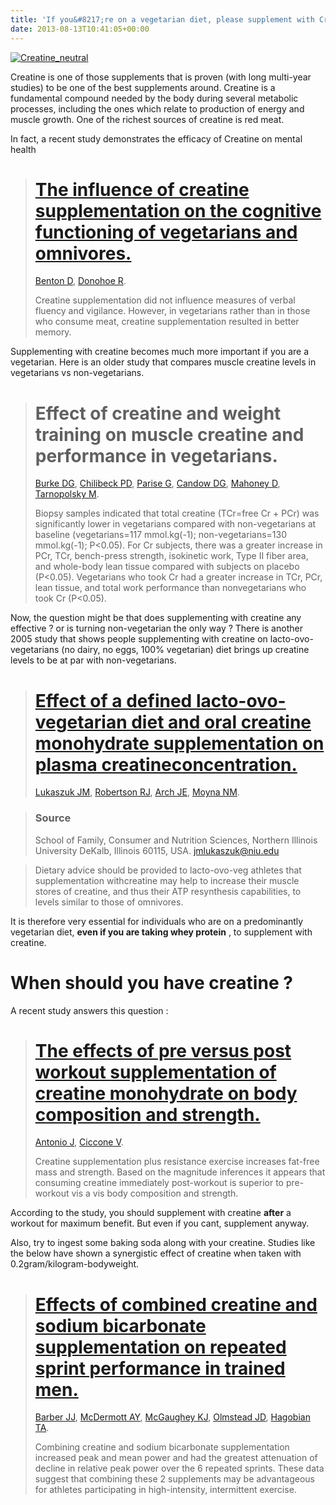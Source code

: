 ```yaml
---
title: 'If you&#8217;re on a vegetarian diet, please supplement with Creatine'
date: 2013-08-13T10:41:05+00:00
---
```


[![Creatine_neutral](http://fitosaur.us/wp-content/uploads/2013/08/Creatine_neutral-300x149.png)](http://fitosaur.us/wp-content/uploads/2013/08/Creatine_neutral.png)

Creatine is one of those supplements that is proven (with long multi-year studies) to be one of the best supplements around. Creatine is a fundamental compound needed by the body during several metabolic processes, including the ones which relate to production of energy and muscle growth. One of the richest sources of creatine is red meat.

In fact, a recent study demonstrates the efficacy of Creatine on mental health

> [The influence of creatine supplementation on the cognitive functioning of vegetarians and omnivores.](http://www.ncbi.nlm.nih.gov/pubmed/21118604)
> ===================================================================================================================================================
> 
> [Benton D](http://www.ncbi.nlm.nih.gov/pubmed?term=Benton%20D%5BAuthor%5D&cauthor=true&cauthor_uid=21118604), [Donohoe R](http://www.ncbi.nlm.nih.gov/pubmed?term=Donohoe%20R%5BAuthor%5D&cauthor=true&cauthor_uid=21118604).
> 
> Creatine supplementation did not influence measures of verbal fluency and vigilance. However, in vegetarians rather than in those who consume meat, creatine supplementation resulted in better memory.

Supplementing with creatine becomes much more important if you are a vegetarian. Here is an older study that compares muscle creatine levels in vegetarians vs non-vegetarians.

> Effect of creatine and weight training on muscle creatine and performance in vegetarians.
> =========================================================================================
> 
> [Burke DG](http://www.ncbi.nlm.nih.gov/pubmed?term=Burke%20DG%5BAuthor%5D&cauthor=true&cauthor_uid=14600563), [Chilibeck PD](http://www.ncbi.nlm.nih.gov/pubmed?term=Chilibeck%20PD%5BAuthor%5D&cauthor=true&cauthor_uid=14600563), [Parise G](http://www.ncbi.nlm.nih.gov/pubmed?term=Parise%20G%5BAuthor%5D&cauthor=true&cauthor_uid=14600563), [Candow DG](http://www.ncbi.nlm.nih.gov/pubmed?term=Candow%20DG%5BAuthor%5D&cauthor=true&cauthor_uid=14600563), [Mahoney D](http://www.ncbi.nlm.nih.gov/pubmed?term=Mahoney%20D%5BAuthor%5D&cauthor=true&cauthor_uid=14600563), [Tarnopolsky M](http://www.ncbi.nlm.nih.gov/pubmed?term=Tarnopolsky%20M%5BAuthor%5D&cauthor=true&cauthor_uid=14600563).
> 
> Biopsy samples indicated that total creatine (TCr=free Cr + PCr) was significantly lower in vegetarians compared with non-vegetarians at baseline (vegetarians=117 mmol.kg(-1); non-vegetarians=130 mmol.kg(-1); P<0.05). For Cr subjects, there was a greater increase in PCr, TCr, bench-press strength, isokinetic work, Type II fiber area, and whole-body lean tissue compared with subjects on placebo (P<0.05). Vegetarians who took Cr had a greater increase in TCr, PCr, lean tissue, and total work performance than nonvegetarians who took Cr (P<0.05).

Now, the question might be that does supplementing with creatine any effective ? or is turning non-vegetarian the only way ? There is another 2005 study that shows people supplementing with creatine on lacto-ovo-vegetarians (no dairy, no eggs, 100% vegetarian) diet brings up creatine levels to be at par with non-vegetarians.

> [Effect of a defined lacto-ovo-vegetarian diet and oral creatine monohydrate supplementation on plasma creatineconcentration.](http://www.ncbi.nlm.nih.gov/pubmed/16287366)
> ===========================================================================================================================================================================
> 
> [Lukaszuk JM](http://www.ncbi.nlm.nih.gov/pubmed?term=Lukaszuk%20JM%5BAuthor%5D&cauthor=true&cauthor_uid=16287366), [Robertson RJ](http://www.ncbi.nlm.nih.gov/pubmed?term=Robertson%20RJ%5BAuthor%5D&cauthor=true&cauthor_uid=16287366), [Arch JE](http://www.ncbi.nlm.nih.gov/pubmed?term=Arch%20JE%5BAuthor%5D&cauthor=true&cauthor_uid=16287366), [Moyna NM](http://www.ncbi.nlm.nih.gov/pubmed?term=Moyna%20NM%5BAuthor%5D&cauthor=true&cauthor_uid=16287366).

> ### Source
> 
> School of Family, Consumer and Nutrition Sciences, Northern Illinois University DeKalb, Illinois 60115, USA. jmlukaszuk@niu.edu

> Dietary advice should be provided to lacto-ovo-veg athletes that supplementation withcreatine may help to increase their muscle stores of creatine, and thus their ATP resynthesis capabilities, to levels similar to those of omnivores.

It is therefore very essential for individuals who are on a predominantly vegetarian diet, **even if you are taking whey protein** , to supplement with creatine.

When should you have creatine ?
===============================

A recent study answers this question :

> [The effects of pre versus post workout supplementation of creatine monohydrate on body composition and strength.](http://www.ncbi.nlm.nih.gov/pubmed/23919405)
> ===============================================================================================================================================================
> 
> [Antonio J](http://www.ncbi.nlm.nih.gov/pubmed?term=Antonio%20J%5BAuthor%5D&cauthor=true&cauthor_uid=23919405), [Ciccone V](http://www.ncbi.nlm.nih.gov/pubmed?term=Ciccone%20V%5BAuthor%5D&cauthor=true&cauthor_uid=23919405).
> 
> Creatine supplementation plus resistance exercise increases fat-free mass and strength. Based on the magnitude inferences it appears that consuming creatine immediately post-workout is superior to pre-workout vis a vis body composition and strength.

According to the study, you should supplement with creatine **after** a workout for maximum benefit. But even if you cant, supplement anyway.

Also, try to ingest some baking soda along with your creatine. Studies like the below have shown a synergistic effect of creatine when taken with 0.2gram/kilogram-bodyweight.

> [Effects of combined creatine and sodium bicarbonate supplementation on repeated sprint performance in trained men.](http://www.ncbi.nlm.nih.gov/pubmed/23254493)
> =================================================================================================================================================================
> 
> [Barber JJ](http://www.ncbi.nlm.nih.gov/pubmed?term=Barber%20JJ%5BAuthor%5D&cauthor=true&cauthor_uid=23254493), [McDermott AY](http://www.ncbi.nlm.nih.gov/pubmed?term=McDermott%20AY%5BAuthor%5D&cauthor=true&cauthor_uid=23254493), [McGaughey KJ](http://www.ncbi.nlm.nih.gov/pubmed?term=McGaughey%20KJ%5BAuthor%5D&cauthor=true&cauthor_uid=23254493), [Olmstead JD](http://www.ncbi.nlm.nih.gov/pubmed?term=Olmstead%20JD%5BAuthor%5D&cauthor=true&cauthor_uid=23254493), [Hagobian TA](http://www.ncbi.nlm.nih.gov/pubmed?term=Hagobian%20TA%5BAuthor%5D&cauthor=true&cauthor_uid=23254493).
> 
> Combining creatine and sodium bicarbonate supplementation increased peak and mean power and had the greatest attenuation of decline in relative peak power over the 6 repeated sprints. These data suggest that combining these 2 supplements may be advantageous for athletes participating in high-intensity, intermittent exercise.